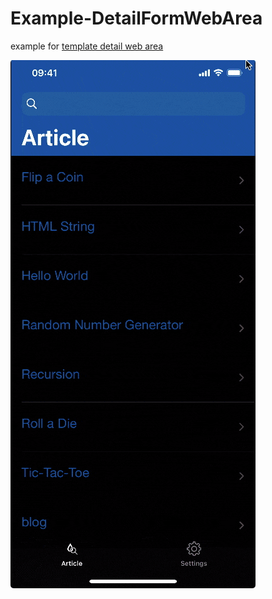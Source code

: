 # Example-DetailFormWebArea

example for [template detail web area](https://github.com/mesopelagique/form-detail-WebArea)

![template](https://github.com/mesopelagique/form-detail-WebArea/raw/doc/template.gif)
